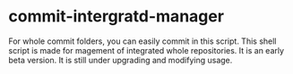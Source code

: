 # commit-intergratd-manager
For whole commit folders, you can easily commit in this script.
This shell script is made for magement of integrated whole repositories.
It is an early beta version.
It is still under upgrading and modifying usage.
